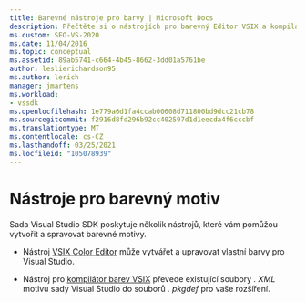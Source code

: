 ```yaml
---
title: Barevné nástroje pro barvy | Microsoft Docs
description: Přečtěte si o nástrojích pro barevný Editor VSIX a kompilátoru barev VSIX, které jsou k dispozici v sadě Visual Studio SDK, které vám pomohou vytvořit a spravovat barevné motivy.
ms.custom: SEO-VS-2020
ms.date: 11/04/2016
ms.topic: conceptual
ms.assetid: 89ab5741-c664-4b45-8662-3dd01a5761be
author: leslierichardson95
ms.author: lerich
manager: jmartens
ms.workload:
- vssdk
ms.openlocfilehash: 1e779a6d1fa4ccab00608d711800bd9dcc21cb78
ms.sourcegitcommit: f2916d8fd296b92cc402597d1d1eecda4f6cccbf
ms.translationtype: MT
ms.contentlocale: cs-CZ
ms.lasthandoff: 03/25/2021
ms.locfileid: "105078939"
---
```

# <a name="color-theme-tools"></a>Nástroje pro barevný motiv
Sada Visual Studio SDK poskytuje několik nástrojů, které vám pomůžou vytvořit a spravovat barevné motivy.

- Nástroj [VSIX Color Editor](../../extensibility/internals/vsix-color-editor.md) může vytvářet a upravovat vlastní barvy pro Visual Studio.

- Nástroj pro [kompilátor barev VSIX](../../extensibility/internals/vsix-color-compiler.md) převede existující soubory *. XML* motivu sady Visual Studio do souborů *. pkgdef* pro vaše rozšíření.
